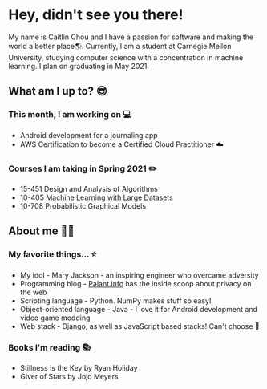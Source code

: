 # Hey, didn't see you there!

My name is Caitlin Chou and I have a passion for software and making the world a better place🌎.
Currently, I am a student at Carnegie Mellon University, studying computer science with a concentration in machine learning.
I plan on graduating in May 2021.

## What am I up to? 😎

### This month, I am working on 💻
* Android development for a journaling app
* AWS Certification to become a Certified Cloud Practitioner ☁️

### Courses I am taking in Spring 2021 ✏️
* 15-451 Design and Analysis of Algorithms
* 10-405 Machine Learning with Large Datasets
* 10-708 Probabilistic Graphical Models

## About me 👧🏻

### My favorite things... ⭐
* My idol - Mary Jackson - an inspiring engineer who overcame adversity
* Programming blog - [Palant.info](https://palant.info/articles/) has the inside scoop about privacy on the web
* Scripting language - Python. NumPy makes stuff so easy!
* Object-oriented language - Java - I love it for Android development and video game modding
* Web stack - Django, as well as JavaScript based stacks! Can't choose 🤦

### Books I'm reading 📚
* Stillness is the Key by Ryan Holiday
* Giver of Stars by Jojo Meyers
